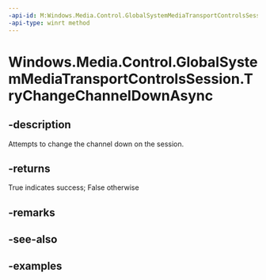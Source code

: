 ```yaml
---
-api-id: M:Windows.Media.Control.GlobalSystemMediaTransportControlsSession.TryChangeChannelDownAsync
-api-type: winrt method
---
```


<!-- Method syntax.
public IAsyncOperation<bool> GlobalSystemMediaTransportControlsSession.TryChangeChannelDownAsync()
-->

# Windows.Media.Control.GlobalSystemMediaTransportControlsSession.TryChangeChannelDownAsync

## -description
Attempts to change the channel down on the session.

## -returns
True indicates success; False otherwise

## -remarks

## -see-also

## -examples

